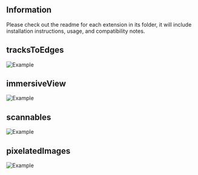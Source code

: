 ## Information
Please check out the readme for each extension in its folder, it will include installation instructions, usage, and compatibility notes.

## tracksToEdges
![Example](tracksToEdges/example.png)
## immersiveView
![Example](immersiveView/example.png)
## scannables
![Example](scannables/example.png)

## pixelatedImages
![Example](pixelatedImages/example.png)